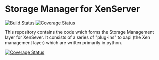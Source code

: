 Storage Manager for XenServer
=============================

[![Build Status](https://travis-ci.org/siddharthv/sm.svg?branch=travis-ci)](https://travis-ci.org/siddharthv/sm)
[![Coverage Status](https://coveralls.io/repos/siddharthv/sm/badge.png)](https://coveralls.io/r/siddharthv/sm)

This repository contains the code which forms the Storage Management layer for XenSever. It consists of a series of "plug-ins" to xapi (the Xen management layer) which are written primarily in python.

[![Coverage Status](https://img.shields.io/coveralls/siddharthv/sm.svg)](https://coveralls.io/r/siddharthv/sm?branch=travis-ci)
